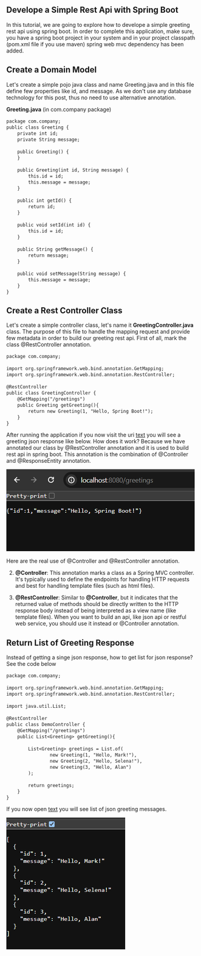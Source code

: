 ## Develope a Simple Rest Api with Spring Boot

In this tutorial, we are going to explore how to develope a simple greeting rest api using spring boot. In order to complete this application, make sure, you have a spring boot project in your system and in your project classpath (pom.xml file if you use maven) spring web mvc dependency has been added.

## Create a Domain Model

Let's create a simple pojo java class and name Greeting.java and in this file define few properties like id, and message. As we don't use any database technology for this post, thus no need to use alternative annotation.


**Greeting.java** (in com.company package)

```
package com.company;
public class Greeting {
    private int id;
    private String message;

    public Greeting() {
    }

    public Greeting(int id, String message) {
        this.id = id;
        this.message = message;
    }

    public int getId() {
        return id;
    }

    public void setId(int id) {
        this.id = id;
    }

    public String getMessage() {
        return message;
    }

    public void setMessage(String message) {
        this.message = message;
    }
}
```

## Create a Rest Controller Class

Let's create a simple controller class, let's name it **GreetingController.java** class. The purpose of this file to handle the mapping request and provide few metadata in order to build our greeting rest api. First of all, mark the class @RestController annotation.

```
package com.company;

import org.springframework.web.bind.annotation.GetMapping;
import org.springframework.web.bind.annotation.RestController;

@RestController
public class GreetingController {
    @GetMapping("/greetings")
    public Greeting getGreeting(){
        return new Greeting(1, "Hello, Spring Boot!");
    }
}
```

After running the application if you now visit the uri [text](http://localhost:8080/greetings) you will see a greeting json response like below. How does it work? Because we have annotated our class by @RestController annotation and it is used to build rest api in spring boot. This annotation is the combination of @Controller and @ResponseEntity annotation. 

![alt text](image1.png)

Here are the real use of @Controller and @RestController annotation.

2. **@Controller**: This annotation marks a class as a Spring MVC controller. It's typically used to define the endpoints for handling HTTP requests and best for handling template files (such as html files).


3. **@RestController**: Similar to **@Controller**, but it indicates that the returned value of methods should be directly written to the HTTP response body instead of being interpreted as a view name (like template files). When you want to build an api, like json api or restful web service, you should use it instead or @Controller annotation.


## Return List of Greeting Response

Instead of getting a singe json response, how to get list for json response? See the code below


```
package com.company;

import org.springframework.web.bind.annotation.GetMapping;
import org.springframework.web.bind.annotation.RestController;

import java.util.List;

@RestController
public class DemoController {
    @GetMapping("/greetings")
    public List<Greeting> getGreeting(){

        List<Greeting> greetings = List.of(
                new Greeting(1, "Hello, Mark!"),
                new Greeting(2, "Hello, Selena!"),
                new Greeting(3, "Hello, Alan")
        );

        return greetings;
    }
}
```

If you now open [text](http://localhost:8080/greetings) you will see list of json greeting messages.

![alt text](image2.png)

